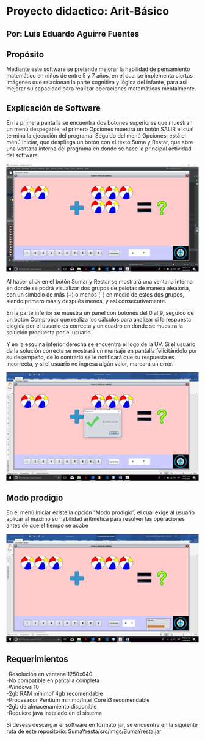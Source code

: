 Proyecto didactico: Arit-Básico
===============================

Por: Luis Eduardo Aguirre Fuentes
---------------------------------

Propósito
---------
Mediante este software se pretende mejorar la habilidad de pensamiento matemático en niños de entre 5 y 7 años, en el cual se implementa ciertas imágenes que relacionan la parte cognitiva y lógica del infante, para así mejorar su capacidad para realizar operaciones matemáticas mentalmente.

Explicación de Software
-----------------------
En la primera pantalla se encuentra dos botones superiores que muestran un menú despegable, el primero Opciones muestra un botón SALIR el cual termina la ejecución del programa. Seguido del menú Opciones, está el menú Iniciar, que despliega un botón con el texto Suma y Restar, que abre una ventana interna del programa en donde se hace la principal actividad del software.

![Screenshot](SumaYresta/src/imgs/img02.jpg)

Al hacer click en el botón Sumar y Restar se mostrará una ventana interna en donde se podrá visualizar dos grupos de pelotas de manera aleatoria, con un símbolo de más (+) o menos (-) en medio de estos dos grupos, siendo primero más y después menos, y así consecutivamente. 

En la parte inferior se muestra un panel con botones del 0 al 9, seguido de un botón Comprobar que realiza los cálculos para analizar si la respuesta elegida por el usuario es correcta y un cuadro en donde se muestra la solución propuesta por el usuario. 


Y en la esquina inferior derecha se encuentra el logo de la UV.
Si el usuario da la solución correcta se mostrará un mensaje en pantalla felicitándolo por su desempeño, de lo contrario se le notificará que su respuesta es incorrecta, y si el usuario no ingresa algún valor, marcará un error.

![Screenshot](SumaYresta/src/imgs/img03.jpg)

Modo prodigio
-------------
En el menú Iniciar existe la opción “Modo prodigio”, el cual exige al usuario aplicar al máximo su habilidad aritmética para resolver las operaciones antes de que el tiempo se acabe

![Screenshot](SumaYresta/src/imgs/img04.jpg)

Requerimientos
--------------
-Resolución en ventana 1250x640 <br>
-No compatible en pantalla completa<br>
-Windows 10<br>
-2gb RAM mínimo/ 4gb recomendable<br>
-Procesador Pentium mínimo/Intel Core i3 recomendable<br>
-2gb de almacenamiento disponible <br>
-Requiere java instalado en el sistema<br>

Si deseas descargar el software en formato jar, se encuentra en la siguiente ruta de este repositorio:
SumaYresta/src/imgs/SumaYresta.jar

